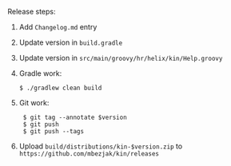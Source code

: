 Release steps:

1. Add `Changelog.md` entry
2. Update version in `build.gradle`
3. Update version in `src/main/groovy/hr/helix/kin/Help.groovy`
4. Gradle work:

       $ ./gradlew clean build

5. Git work:

        $ git tag --annotate $version
        $ git push
        $ git push --tags

6. Upload `build/distributions/kin-$version.zip` to
`https://github.com/mbezjak/kin/releases`
